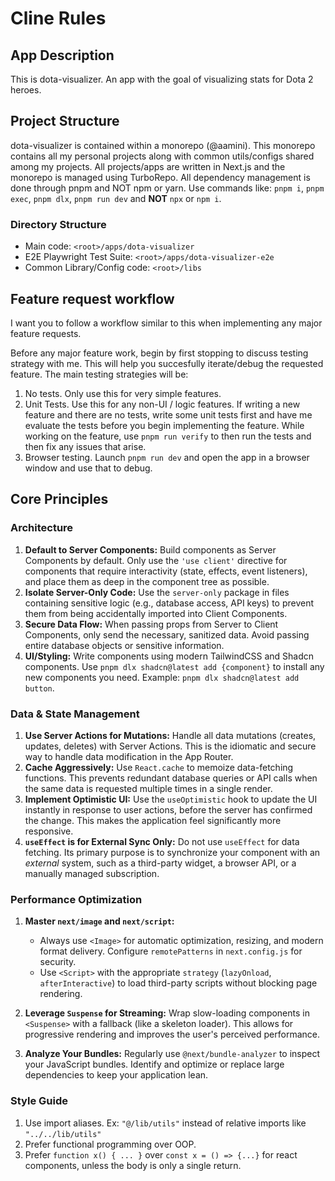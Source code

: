 # Cline Rules

## App Description

This is dota-visualizer. An app with the goal of visualizing stats for Dota 2 heroes.

## Project Structure

dota-visualizer is contained within a monorepo (@aamini). This monorepo contains
all my personal projects along with common utils/configs shared among my projects.
All projects/apps are written in Next.js and the monorepo is managed using TurboRepo. All dependency management is done through pnpm and NOT npm or yarn. Use commands like: `pnpm i`, `pnpm exec`, `pnpm dlx`, `pnpm run dev` and **NOT** `npx` or `npm i`.

### Directory Structure

- Main code: `<root>/apps/dota-visualizer`
- E2E Playwright Test Suite: `<root>/apps/dota-visualizer-e2e`
- Common Library/Config code: `<root>/libs`

## Feature request workflow

I want you to follow a workflow similar to this when implementing any major feature requests.

Before any major feature work, begin by first stopping to discuss testing strategy with me. This will help you succesfully iterate/debug the requested feature. The main testing strategies will be:

1. No tests. Only use this for very simple features.
2. Unit Tests. Use this for any non-UI / logic features. If writing a new feature and there are no tests, write some unit tests first and have me evaluate the tests before you begin implementing the feature. While working on the feature, use `pnpm run verify` to then run the tests and then fix any issues that arise.
3. Browser testing. Launch `pnpm run dev` and open the app in a browser window and use that to debug.

## Core Principles

### Architecture

1. **Default to Server Components:** Build components as Server Components by default. Only use the `'use client'` directive for components that require interactivity (state, effects, event listeners), and place them as deep in the component tree as possible.
2. **Isolate Server-Only Code:** Use the `server-only` package in files containing sensitive logic (e.g., database access, API keys) to prevent them from being accidentally imported into Client Components.
3. **Secure Data Flow:** When passing props from Server to Client Components, only send the necessary, sanitized data. Avoid passing entire database objects or sensitive information.
4. **UI/Styling:** Write components using modern TailwindCSS and Shadcn components. Use `pnpm dlx shadcn@latest add {component}` to install any new components you need. Example: `pnpm dlx shadcn@latest add button`.

### Data & State Management

1. **Use Server Actions for Mutations:** Handle all data mutations (creates, updates, deletes) with Server Actions. This is the idiomatic and secure way to handle data modification in the App Router.
2. **Cache Aggressively:** Use `React.cache` to memoize data-fetching functions. This prevents redundant database queries or API calls when the same data is requested multiple times in a single render.
3. **Implement Optimistic UI:** Use the `useOptimistic` hook to update the UI instantly in response to user actions, before the server has confirmed the change. This makes the application feel significantly more responsive.
4. **`useEffect` is for External Sync Only:** Do not use `useEffect` for data fetching. Its primary purpose is to synchronize your component with an _external_ system, such as a third-party widget, a browser API, or a manually managed subscription.

### Performance Optimization

1. **Master `next/image` and `next/script`:**
   - Always use `<Image>` for automatic optimization, resizing, and modern format delivery. Configure `remotePatterns` in `next.config.js` for security.
   - Use `<Script>` with the appropriate `strategy` (`lazyOnload`, `afterInteractive`) to load third-party scripts without blocking page rendering.

2. **Leverage `Suspense` for Streaming:** Wrap slow-loading components in `<Suspense>` with a fallback (like a skeleton loader). This allows for progressive rendering and improves the user's perceived performance.

3. **Analyze Your Bundles:** Regularly use `@next/bundle-analyzer` to inspect your JavaScript bundles. Identify and optimize or replace large dependencies to keep your application lean.

### Style Guide

1. Use import aliases. Ex: `"@/lib/utils"` instead of relative imports like `"../../lib/utils"`
2. Prefer functional programming over OOP.
3. Prefer `function x() { ... }` over `const x = () => {...}` for react components, unless the body is
   only a single return.
